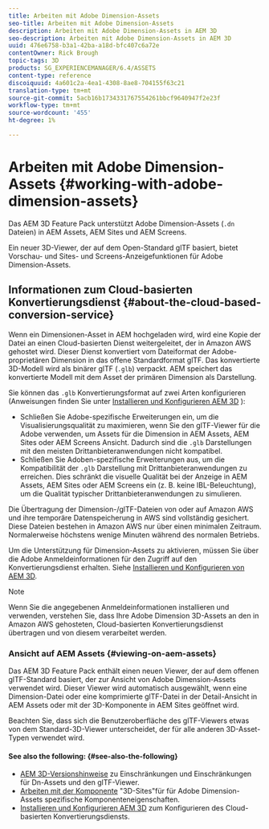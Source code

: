 ```yaml
---
title: Arbeiten mit Adobe Dimension-Assets
seo-title: Arbeiten mit Adobe Dimension-Assets
description: Arbeiten mit Adobe Dimension-Assets in AEM 3D
seo-description: Arbeiten mit Adobe Dimension-Assets in AEM 3D
uuid: 476e6758-b3a1-42ba-a18d-bfc407c6a72e
contentOwner: Rick Brough
topic-tags: 3D
products: SG_EXPERIENCEMANAGER/6.4/ASSETS
content-type: reference
discoiquuid: 4a601c2a-4ea1-4308-8ae8-704155f63c21
translation-type: tm+mt
source-git-commit: 5acb16b1734331767554261bbcf9640947f2e23f
workflow-type: tm+mt
source-wordcount: '455'
ht-degree: 1%

---
```



# Arbeiten mit Adobe Dimension-Assets {#working-with-adobe-dimension-assets}

Das AEM 3D Feature Pack unterstützt Adobe Dimension-Assets (`.dn` Dateien) in AEM Assets, AEM Sites und AEM Screens.

Ein neuer 3D-Viewer, der auf dem Open-Standard glTF basiert, bietet Vorschau- und Sites- und Screens-Anzeigefunktionen für Adobe Dimension-Assets.

## Informationen zum Cloud-basierten Konvertierungsdienst {#about-the-cloud-based-conversion-service}

Wenn ein Dimensionen-Asset in AEM hochgeladen wird, wird eine Kopie der Datei an einen Cloud-basierten Dienst weitergeleitet, der in Amazon AWS gehostet wird. Dieser Dienst konvertiert vom Dateiformat der Adobe-proprietären Dimension in das offene Standardformat glTF. Das konvertierte 3D-Modell wird als binärer glTF (`.glb`) verpackt. AEM speichert das konvertierte Modell mit dem Asset der primären Dimension als Darstellung.

Sie können das `.glb` Konvertierungsformat auf zwei Arten konfigurieren (Anweisungen finden Sie unter [Installieren und Konfigurieren AEM 3D](install-config-3d.md) ):

* Schließen Sie Adobe-spezifische Erweiterungen ein, um die Visualisierungsqualität zu maximieren, wenn Sie den glTF-Viewer für die Adobe verwenden, um Assets für die Dimension in AEM Assets, AEM Sites oder AEM Screens Ansicht. Dadurch sind die `.glb` Darstellungen mit den meisten Drittanbieteranwendungen nicht kompatibel.
* Schließen Sie Adoben-spezifische Erweiterungen aus, um die Kompatibilität der `.glb` Darstellung mit Drittanbieteranwendungen zu erreichen. Dies schränkt die visuelle Qualität bei der Anzeige in AEM Assets, AEM Sites oder AEM Screens ein (z. B. keine IBL-Beleuchtung), um die Qualität typischer Drittanbieteranwendungen zu simulieren.

Die Übertragung der Dimension-/glTF-Dateien von oder auf Amazon AWS und ihre temporäre Datenspeicherung in AWS sind vollständig gesichert. Diese Dateien bestehen in Amazon AWS nur über einen minimalen Zeitraum. Normalerweise höchstens wenige Minuten während des normalen Betriebs.

Um die Unterstützung für Dimension-Assets zu aktivieren, müssen Sie über die Adobe Anmeldeinformationen für den Zugriff auf den Konvertierungsdienst erhalten. Siehe [Installieren und Konfigurieren von AEM 3D](install-config-3d.md).

>[!NOTE]
>
>Wenn Sie die angegebenen Anmeldeinformationen installieren und verwenden, verstehen Sie, dass Ihre Adobe Dimension 3D-Assets an den in Amazon AWS gehosteten, Cloud-basierten Konvertierungsdienst übertragen und von diesem verarbeitet werden.

### Ansicht auf AEM Assets {#viewing-on-aem-assets}

Das AEM 3D Feature Pack enthält einen neuen Viewer, der auf dem offenen glTF-Standard basiert, der zur Ansicht von Adobe Dimension-Assets verwendet wird. Dieser Viewer wird automatisch ausgewählt, wenn eine Dimension-Datei oder eine komprimierte glTF-Datei in der Detail-Ansicht in AEM Assets oder mit der 3D-Komponente in AEM Sites geöffnet wird.

Beachten Sie, dass sich die Benutzeroberfläche des glTF-Viewers etwas von dem Standard-3D-Viewer unterscheidet, der für alle anderen 3D-Asset-Typen verwendet wird.

#### See also the following: {#see-also-the-following}

* [AEM 3D-Versionshinweise](/help/release-notes/aem3d-release-notes.md) zu Einschränkungen und Einschränkungen für Dn-Assets und den glTF-Viewer.
* [Arbeiten mit der Komponente](using-the-3d-sites-component.md) &quot;3D-Sites&quot;für für Adobe Dimension-Assets spezifische Komponenteneigenschaften.
* [Installieren und Konfigurieren AEM 3D](install-config-3d.md) zum Konfigurieren des Cloud-basierten Konvertierungsdiensts.

